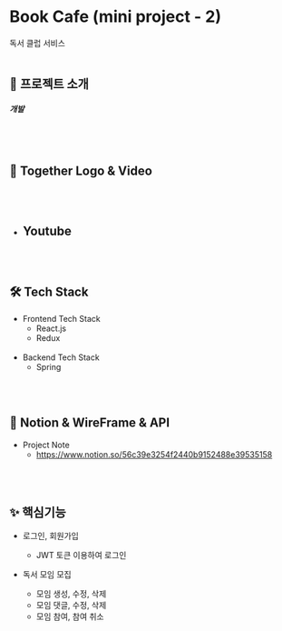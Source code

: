 # Book Cafe (mini project - 2)
독서 클럽 서비스
<br></br>

## 🎡 프로젝트 소개
##### 개발 
<br></br>

## 🎥 Together Logo & Video 
<p align="center">

<br></br>

- Youtube
  - 
</p>
<br></br>

## 🛠 Tech Stack
- Frontend Tech Stack
  - React.js
  - Redux
<br></br>
- Backend Tech Stack
  - Spring



<br></br>
## 📖 Notion & WireFrame & API
- Project Note
  - https://www.notion.so/56c39e3254f2440b9152488e39535158

 
<br></br>
## ✨ 핵심기능
- 로그인, 회원가입
  - JWT 토큰 이용하여 로그인
 
- 독서 모임 모집
  - 모임 생성, 수정, 삭제
  - 모임 댓글, 수정, 삭제
  - 모임 참여, 참여 취소

<br></br>
<br></br>
<br></br>
